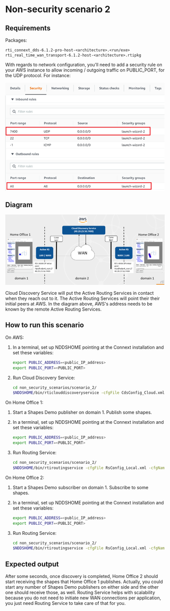# Non-security scenario 2

## Requirements

Packages:

```plaintext
rti_connext_dds-6.1.2-pro-host-<architecture>.<run/exe>
rti_real_time_wan_transport-6.1.2-host-<architecture>.rtipkg
```

With regards to network configuration, you'll need to add a security rule on
your AWS instance to allow incoming / outgoing traffic on PUBLIC_PORT, for the
UDP protocol. For instance:

![AWS Configuration](../../resources/images/configuration_aws.png)

## Diagram

![Non-security scenario 2 diagram](../../resources/images/non_security_scenario_2.png)

Cloud Discovery Service will put the Active Routing Services in contact when
they reach out to it. The Active Routing Services will point their their
initial peers at AWS. In the diagram above, AWS's address needs to be known by
the remote Active Routing Services.

## How to run this scenario

On AWS:

1. In a terminal, set up NDDSHOME pointing at the Connext installation and set these variables:

    ```bash
    export PUBLIC_ADDRESS=<public_IP_address>
    export PUBLIC_PORT=<PUBLIC_PORT>
    ```

2. Run Cloud Discovery Service:

    ```bash
    cd non_security_scenarios/scenario_2/
    $NDDSHOME/bin/rticlouddiscoveryservice -cfgFile CdsConfig_Cloud.xml -cfgName CdsConfig_Cloud
    ```

On Home Office 1:

1. Start a Shapes Demo publisher on domain 1. Publish some shapes.
2. In a terminal, set up NDDSHOME pointing at the Connext installation and set these variables:

    ```bash
    export PUBLIC_ADDRESS=<public_IP_address>
    export PUBLIC_PORT=<PUBLIC_PORT>
    ```

3. Run Routing Service:

    ```bash
    cd non_security_scenarios/scenario_2/
    $NDDSHOME/bin/rtiroutingservice -cfgFile RsConfig_Local.xml -cfgName RsConfig_Local
    ```

On Home Office 2:

1. Start a Shapes Demo subscriber on domain 1. Subscribe to some shapes.
2. In a terminal, set up NDDSHOME pointing at the Connext installation and set these variables:

    ```bash
    export PUBLIC_ADDRESS=<public_IP_address>
    export PUBLIC_PORT=<PUBLIC_PORT>
    ```

3. Run Routing Service:

    ```bash
    cd non_security_scenarios/scenario_2/
    $NDDSHOME/bin/rtiroutingservice -cfgFile RsConfig_Local.xml -cfgName RsConfig_Local
    ```

## Expected output

After some seconds, once discovery is completed, Home Office 2 should start
receiving the shapes that Home Office 1 publishes. Actually, you could start
any number of Shapes Demo publishers on either side and the other one should
receive those, as well. Routing Service helps with scalability because you do
not need to initiate new WAN connections per application, you just need Routing
Service to take care of that for you.
